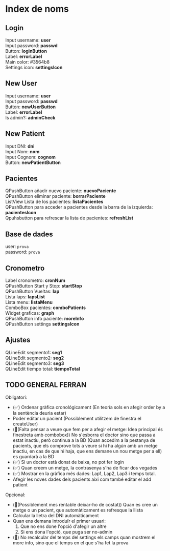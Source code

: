 # Index de noms

## Login

Input username: **user** \
Input password: **passwd** \
Button: **loginButton** \
Label: **errorLabel** \
Main color: #3564b8 \
Settings icon: **settingsIcon**

## New User

Input username: **user** \
Input password: **passwd** \
Button: **newUserButton** \
Label: **errorLabel** \
Is admin?: **adminCheck**

## New Patient

Input DNI: **dni** \
Input Nom: **nom** \
Input Cognom: **cognom** \
Button: **newPatientButton**

## Pacientes

QPushButton añadir nuevo paciente: **nuevoPaciente** \
QPushButton eliminar paciente: **borrarPaciente** \
ListView Lista de los pacientes: **listaPacientes** \
QPushButton para acceder a pacientes desde la barra de la izquierda: **pacientesIcon** \
Qpuhsbutton para refrescar la lista de pacientes: **refreshList**

## Base de dades

user: `prova` \
password: `prova`

## Cronometro

Label cronometro: **cronNum** \
QPushButton Start y Stop: **startStop** \
QPushButton Vueltas: **lap** \
Lista laps: **lapsList** \
Lista menu: **listaMenu** \
ComboBox pacientes: **comboPatients** \
Widget graficas: **graph** \
QPushButton info paciente: **moreInfo** \
QPushButton settings **settingsIcon**

## Ajustes

QLineEdit segmento1: **seg1** \
QLineEdit segmento2: **seg2** \
QLineEdit segmento3: **seg3** \
QLineEdit tiempo total: **tiempoTotal**

## TODO GENERAL FERRAN

Obligatori:

- (✅) Ordenar gràfica cronológicament (En teoría sols en afegir order by a la sentència deuria estar)
- Poder editar un pacient (Possiblement utilitzem de finestra el createUser)
- (🔄(Falta pensar a veure que fem per a afegir el metge: Idea principal és finestreta amb combobox)) No s'esborra el doctor sino que passa a estat inactiu, però continua a la BD (Quan accedim a la pestanya de pacients, que els comprove tots a veure si hi ha algún amb un metge inactiu, en cas de que hi haja, que ens demane un nou metge per a ell) es guardarà a la BD
- (✅) Si un doctor està donat de baixa, no pot fer login
- (✅) Quan creem un metge, la contrasenya s'ha de ficar dos vegades
- (✅) Mostrar en la gràfica més dades: Lap1, Lap2, Lap3 i temps total.
- Afegir les noves dades dels pacients aixi com també editar el add patient

Opcional:

- (🔄(Possiblement mes rentable deixar-ho de costat)) Quan es cree un metge o un pacient, que automàticament es refresque la llista
- Calcular la lletra del DNI automàticament
- Quan ens demana introduïr el primer usuari:
    1. Que no ens done l'opció d'afegir un altre
    2. Si ens dona l'opció, que puga ser no-admin
- (🛑) No recalcular del temps del settings els camps quan mostrem el more info, sino que el temps en el que s'ha fet la prova
